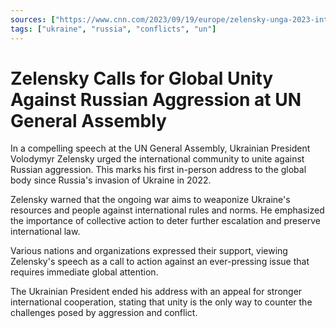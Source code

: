```yaml
---
sources: ["https://www.cnn.com/2023/09/19/europe/zelensky-unga-2023-intl-latam/index.html", "https://www.reuters.com/world/europe/ukraines-zelenskiy-tells-un-general-assembly-russian-occupier-must-return-own-2023-09-19/"]
tags: ["ukraine", "russia", "conflicts", "un"]
---
```


# Zelensky Calls for Global Unity Against Russian Aggression at UN General Assembly

In a compelling speech at the UN General Assembly, Ukrainian President Volodymyr Zelensky urged the international community to unite against Russian aggression. This marks his first in-person address to the global body since Russia's invasion of Ukraine in 2022.

Zelensky warned that the ongoing war aims to weaponize Ukraine's resources and people against international rules and norms. He emphasized the importance of collective action to deter further escalation and preserve international law.

Various nations and organizations expressed their support, viewing Zelensky's speech as a call to action against an ever-pressing issue that requires immediate global attention.

The Ukrainian President ended his address with an appeal for stronger international cooperation, stating that unity is the only way to counter the challenges posed by aggression and conflict.
